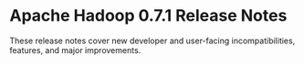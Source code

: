 # Apache Hadoop  0.7.1 Release Notes

These release notes cover new developer and user-facing incompatibilities, features, and major improvements.



